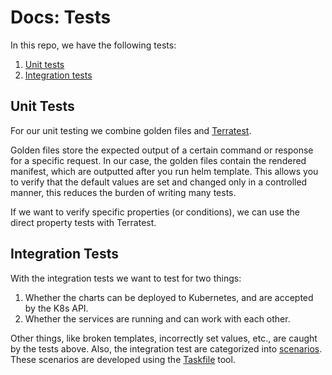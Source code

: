 # Docs: Tests

In this repo, we have the following tests:
1. [Unit tests](../charts/camunda-platform/test/unit/)
2. [Integration tests](../charts/camunda-platform/test/integration/)

## Unit Tests

For our unit testing we combine golden files and [Terratest](https://terratest.gruntwork.io/docs/). 

Golden files store the expected output of a certain command or response for a specific request. In our case, the golden files contain the rendered manifest, which are outputted after you run helm template. This allows you to verify that the default values are set and changed only in a controlled manner, this reduces the burden of writing many tests.

If we want to verify specific properties (or conditions), we can use the direct property tests with Terratest.

## Integration Tests

With the integration tests we want to test for two things:

1. Whether the charts can be deployed to Kubernetes, and are accepted by the K8s API.
2. Whether the services are running and can work with each other.

Other things, like broken templates, incorrectly set values, etc., are caught by the tests above. Also, the integration test are categorized into [scenarios](../charts/camunda-platform/test/integration/scenarios). These scenarios are developed using the [Taskfile](https://taskfile.dev/) tool. 
